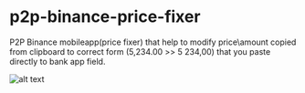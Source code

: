 # p2p-binance-price-fixer

P2P Binance mobileapp(price fixer) that help to modify price\amount copied from clipboard to correct form (5,234.00 >> 5 234,00) 
that you paste directly to bank app field.

![alt text](https://github.com/qt333/p2p-binance-mobile-helper/blob/main/preview.jpg)
